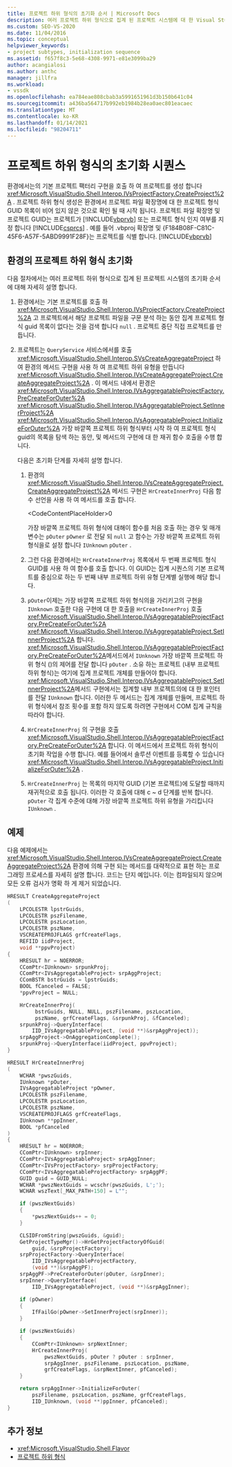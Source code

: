 ```yaml
---
title: 프로젝트 하위 형식의 초기화 순서 | Microsoft Docs
description: 여러 프로젝트 하위 형식으로 집계 된 프로젝트 시스템에 대 한 Visual Studio 환경의 초기화 순서에 대해 알아봅니다.
ms.custom: SEO-VS-2020
ms.date: 11/04/2016
ms.topic: conceptual
helpviewer_keywords:
- project subtypes, initialization sequence
ms.assetid: f657f8c3-5e68-4308-9971-e81e3099ba29
author: acangialosi
ms.author: anthc
manager: jillfra
ms.workload:
- vssdk
ms.openlocfilehash: ea784eae808cbab3a5991651961d3b150b641c04
ms.sourcegitcommit: a436ba564717b992eb1984b28ea0aec801eacaec
ms.translationtype: MT
ms.contentlocale: ko-KR
ms.lasthandoff: 01/14/2021
ms.locfileid: "98204711"
---
```

# <a name="initialization-sequence-of-project-subtypes"></a>프로젝트 하위 형식의 초기화 시퀀스
환경에서는의 기본 프로젝트 팩터리 구현을 호출 하 여 프로젝트를 생성 합니다 <xref:Microsoft.VisualStudio.Shell.Interop.IVsProjectFactory.CreateProject%2A> . 프로젝트 하위 형식 생성은 환경에서 프로젝트 파일 확장명에 대 한 프로젝트 형식 GUID 목록이 비어 있지 않은 것으로 확인 될 때 시작 됩니다. 프로젝트 파일 확장명 및 프로젝트 GUID는 프로젝트가 [!INCLUDE[vbprvb](../../code-quality/includes/vbprvb_md.md)] 또는 프로젝트 형식 인지 여부를 지정 합니다 [!INCLUDE[csprcs](../../data-tools/includes/csprcs_md.md)] . 예를 들어 .vbproj 확장명 및 {F184B08F-C81C-45F6-A57F-5ABD9991F28F}는 프로젝트를 식별 합니다. [!INCLUDE[vbprvb](../../code-quality/includes/vbprvb_md.md)]

## <a name="environments-initialization-of-project-subtypes"></a>환경의 프로젝트 하위 형식 초기화
 다음 절차에서는 여러 프로젝트 하위 형식으로 집계 된 프로젝트 시스템의 초기화 순서에 대해 자세히 설명 합니다.

1. 환경에서는 기본 프로젝트를 호출 하 <xref:Microsoft.VisualStudio.Shell.Interop.IVsProjectFactory.CreateProject%2A> 고 프로젝트에서 해당 프로젝트 파일을 구문 분석 하는 동안 집계 프로젝트 형식 guid 목록이 없다는 것을 검색 합니다 `null` . 프로젝트 중단 직접 프로젝트를 만듭니다.

2. 프로젝트는 `QueryService` 서비스에서를 호출 <xref:Microsoft.VisualStudio.Shell.Interop.SVsCreateAggregateProject> 하 여 환경의 메서드 구현을 사용 하 여 프로젝트 하위 유형을 만듭니다 <xref:Microsoft.VisualStudio.Shell.Interop.IVsCreateAggregateProject.CreateAggregateProject%2A> . 이 메서드 내에서 환경은 <xref:Microsoft.VisualStudio.Shell.Interop.IVsAggregatableProjectFactory.PreCreateForOuter%2A> <xref:Microsoft.VisualStudio.Shell.Interop.IVsAggregatableProject.SetInnerProject%2A> <xref:Microsoft.VisualStudio.Shell.Interop.IVsAggregatableProject.InitializeForOuter%2A> 가장 바깥쪽 프로젝트 하위 형식부터 시작 하 여 프로젝트 형식 guid의 목록을 탐색 하는 동안, 및 메서드의 구현에 대 한 재귀 함수 호출을 수행 합니다.

     다음은 초기화 단계를 자세히 설명 합니다.

    1. 환경의 <xref:Microsoft.VisualStudio.Shell.Interop.IVsCreateAggregateProject.CreateAggregateProject%2A> 메서드 구현은 `HrCreateInnerProj` 다음 함수 선언을 사용 하 여 메서드를 호출 합니다.

         \<CodeContentPlaceHolder>0</CodeContentPlaceHolder>

         가장 바깥쪽 프로젝트 하위 형식에 대해이 함수를 처음 호출 하는 경우 및 매개 변수는 `pOuter` `pOwner` 로 전달 되 `null` 고 함수는 가장 바깥쪽 프로젝트 하위 형식을로 설정 합니다 `IUnknown` `pOuter` .

    2. 그런 다음 환경에서는 `HrCreateInnerProj` 목록에서 두 번째 프로젝트 형식 GUID를 사용 하 여 함수를 호출 합니다. 이 GUID는 집계 시퀀스의 기본 프로젝트를 중심으로 하는 두 번째 내부 프로젝트 하위 유형 단계별 실행에 해당 합니다.

    3. `pOuter`이제는 가장 바깥쪽 프로젝트 하위 형식의을 가리키고의 구현을 `IUnknown` 호출한 다음 구현에 대 한 호출을 `HrCreateInnerProj` 호출 <xref:Microsoft.VisualStudio.Shell.Interop.IVsAggregatableProjectFactory.PreCreateForOuter%2A> <xref:Microsoft.VisualStudio.Shell.Interop.IVsAggregatableProject.SetInnerProject%2A> 합니다. <xref:Microsoft.VisualStudio.Shell.Interop.IVsAggregatableProjectFactory.PreCreateForOuter%2A>메서드에서 `IUnknown` 가장 바깥쪽 프로젝트 하위 형식 ()의 제어를 전달 합니다 `pOuter` . 소유 하는 프로젝트 (내부 프로젝트 하위 형식)는 여기에 집계 프로젝트 개체를 만들어야 합니다. <xref:Microsoft.VisualStudio.Shell.Interop.IVsAggregatableProject.SetInnerProject%2A>메서드 구현에서는 집계할 내부 프로젝트의에 대 한 포인터를 전달 `IUnknown` 합니다. 이러한 두 메서드는 집계 개체를 만들며, 프로젝트 하위 형식에서 참조 횟수를 포함 하지 않도록 하려면 구현에서 COM 집계 규칙을 따라야 합니다.

    4. `HrCreateInnerProj` 의 구현을 호출 <xref:Microsoft.VisualStudio.Shell.Interop.IVsAggregatableProjectFactory.PreCreateForOuter%2A> 합니다. 이 메서드에서 프로젝트 하위 형식이 초기화 작업을 수행 합니다. 예를 들어에서 솔루션 이벤트를 등록할 수 있습니다 <xref:Microsoft.VisualStudio.Shell.Interop.IVsAggregatableProject.InitializeForOuter%2A> .

    5. `HrCreateInnerProj` 는 목록의 마지막 GUID (기본 프로젝트)에 도달할 때까지 재귀적으로 호출 됩니다. 이러한 각 호출에 대해 c ~ d 단계를 반복 합니다. `pOuter` 각 집계 수준에 대해 가장 바깥쪽 프로젝트 하위 유형을 가리킵니다 `IUnknown` .

## <a name="example"></a>예제

다음 예제에서는 <xref:Microsoft.VisualStudio.Shell.Interop.IVsCreateAggregateProject.CreateAggregateProject%2A> 환경에 의해 구현 되는 메서드를 대략적으로 표현 하는 프로그래밍 프로세스를 자세히 설명 합니다. 코드는 단지 예입니다. 이는 컴파일되지 않으며 모든 오류 검사가 명확 하 게 제거 되었습니다.

```cpp
HRESULT CreateAggregateProject
(
    LPCOLESTR lpstrGuids,
    LPCOLESTR pszFilename,
    LPCOLESTR pszLocation,
    LPCOLESTR pszName,
    VSCREATEPROJFLAGS grfCreateFlags,
    REFIID iidProject,
    void **ppvProject)
{
    HRESULT hr = NOERROR;
    CComPtr<IUnknown> srpunkProj;
    CComPtr<IVsAggregatableProject> srpAggProject;
    CComBSTR bstrGuids = lpstrGuids;
    BOOL fCanceled = FALSE;
    *ppvProject = NULL;

    HrCreateInnerProj(
         bstrGuids, NULL, NULL, pszFilename, pszLocation,
         pszName, grfCreateFlags, &srpunkProj, &fCanceled);
    srpunkProj->QueryInterface(
        IID_IVsAggregatableProject, (void **)&srpAggProject));
    srpAggProject->OnAggregationComplete();
    srpunkProj->QueryInterface(iidProject, ppvProject);
}

HRESULT HrCreateInnerProj
(
    WCHAR *pwszGuids,
    IUnknown *pOuter,
    IVsAggregatableProject *pOwner,
    LPCOLESTR pszFilename,
    LPCOLESTR pszLocation,
    LPCOLESTR pszName,
    VSCREATEPROJFLAGS grfCreateFlags,
    IUnknown **ppInner,
    BOOL *pfCanceled
)
{
    HRESULT hr = NOERROR;
    CComPtr<IUnknown> srpInner;
    CComPtr<IVsAggregatableProject> srpAggInner;
    CComPtr<IVsProjectFactory> srpProjectFactory;
    CComPtr<IVsAggregatableProjectFactory> srpAggPF;
    GUID guid = GUID_NULL;
    WCHAR *pwszNextGuids = wcschr(pwszGuids, L';');
    WCHAR wszText[_MAX_PATH+150] = L"";

    if (pwszNextGuids)
    {
        *pwszNextGuids++ = 0;
    }

    CLSIDFromString(pwszGuids, &guid);
    GetProjectTypeMgr()->HrGetProjectFactoryOfGuid(
        guid, &srpProjectFactory);
    srpProjectFactory->QueryInterface(
        IID_IVsAggregatableProjectFactory,
        (void **)&srpAggPF);
    srpAggPF->PreCreateForOuter(pOuter, &srpInner);
    srpInner->QueryInterface(
        IID_IVsAggregatableProject, (void **)&srpAggInner);

    if (pOwner)
    {
        IfFailGo(pOwner->SetInnerProject(srpInner));
    }

    if (pwszNextGuids)
    {
        CComPtr<IUnknown> srpNextInner;
        HrCreateInnerProj(
            pwszNextGuids, pOuter ? pOuter : srpInner,
            srpAggInner, pszFilename, pszLocation, pszName,
            grfCreateFlags, &srpNextInner, pfCanceled);
    }

    return srpAggInner->InitializeForOuter(
        pszFilename, pszLocation, pszName, grfCreateFlags,
        IID_IUnknown, (void **)ppInner, pfCanceled);
}
```

## <a name="see-also"></a>추가 정보

- <xref:Microsoft.VisualStudio.Shell.Flavor>
- [프로젝트 하위 형식](../../extensibility/internals/project-subtypes.md)
